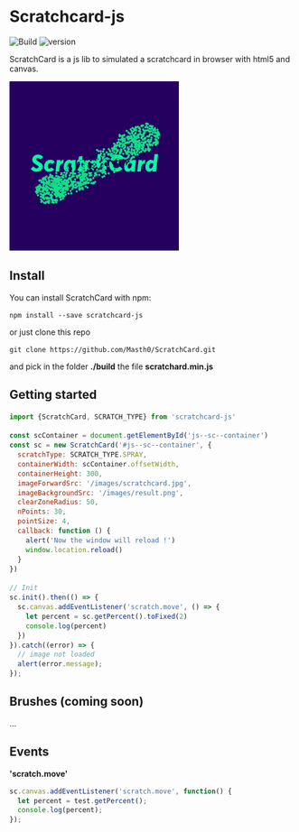 # Scratchcard-js 
![Build](https://travis-ci.org/Masth0/ScratchCard.svg?branch=v2)
![version](https://img.shields.io/npm/v/scratchcard-js.svg)

ScratchCard is a js lib to simulated a scratchcard in browser with html5 and canvas.

![version](scratchcard-js.png)

## Install
You can install ScratchCard with npm:
```
npm install --save scratchcard-js
```
or just clone this repo
```
git clone https://github.com/Masth0/ScratchCard.git
```
and pick in the folder **./build** the file **scratchard.min.js**

## Getting started

```js
import {ScratchCard, SCRATCH_TYPE} from 'scratchcard-js'

const scContainer = document.getElementById('js--sc--container')
const sc = new ScratchCard('#js--sc--container', {
  scratchType: SCRATCH_TYPE.SPRAY,
  containerWidth: scContainer.offsetWidth,
  containerHeight: 300,
  imageForwardSrc: '/images/scratchcard.jpg',
  imageBackgroundSrc: '/images/result.png',
  clearZoneRadius: 50,
  nPoints: 30,
  pointSize: 4,
  callback: function () {
    alert('Now the window will reload !')
    window.location.reload()
  }
})

// Init
sc.init().then(() => {
  sc.canvas.addEventListener('scratch.move', () => {
    let percent = sc.getPercent().toFixed(2)
    console.log(percent)
  })
}).catch((error) => {
  // image not loaded
  alert(error.message);
});
```

## Brushes (coming soon)
...

## Events
**'scratch.move'**
```js
sc.canvas.addEventListener('scratch.move', function() {
  let percent = test.getPercent();
  console.log(percent);
});
```